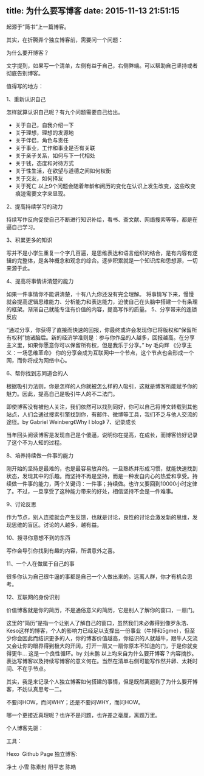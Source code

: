 title: 为什么要写博客
date: 2015-11-13 21:51:15
---
<!--
我们为什么要表达，并且在个人博客上发表观点，这是分享时代，每个人都可以用表达捍卫自己的权益，发出呼声。
-->
起源于“简书”上一篇博客。

其实，在折腾弄个独立博客前，需要问一个问题：

为什么要开博客？

文字提到，如果写一个清单，左侧有益于自己，右侧弊端。可以帮助自己坚持或者彻底告别博客。

值得写的地方：

1、重新认识自己

怎样就算认识自己呢？有九个问题需要自己给出。

- 关于自己，自我介绍一下
- 关于理想，理想的发源地
- 关于伴侣，角色与责任
- 关于事业，工作和事业是否有关联
- 关于亲子关系，如何与下一代相处
- 关于钱，态度和对待方式
- 关于性生活，在欲望与道德之间如何权衡
- 关于交友，如何择友
- 关于死亡
以上9个问题会随着年龄和阅历的变化在认识上发生改变，这些改变痕迹需要文字来显现。

2、提高持续学习的动力

持续写作反向促使自己不断进行知识补给，看书、查文献、网络搜索等等，都是在逼自己学习。

3、积累更多的知识

写并不是小学生重复一个字几百遍，是思维表达和语言组织的结合，是有内容有逻辑的完整体，是各种概念和观念的综合。逐步积累就是一个知识库和思想源，一切来源于此。

4、提高将事情讲清楚的能力

如果一件事情你不能讲清楚，十有八九你还没有完全理解。
将事情写下来，慢慢就会提高逻辑思维能力、分析能力和表达能力，迫使自己在头脑中搭建一个有条理的框架。渐渐自己就能专注有价值的内容，提高写作的质量。
5、分享带来的连锁反应

 “通过分享，你获得了直接而快速的回报，你最终或许会发现你已将版权和“保留所有权利”抛诸脑后。新的经济学准则是：参与你作品的人越多，回报越高。在分享主义里，如果你愿意你可以保留所有权，但是我乐于分享。” by 毛向辉 《分享主义：一场思维革命》
你的分享会成为互联网中一个节点，这个节点也会形成一个网，而你将成为网络中心。

6、帮你找到志同道合的人

根据吸引力法则，你是怎样的人你就被怎么样的人吸引，这就是博客所能赋予你的魅力。​因此，提高自己是吸引牛人的不二法门。

即使博客没有被他人关注，我们依然可以找到同好，你可以自己将博文转载到其他站点，人们会通过搜索引擎找到你，有邮件、微博等工具，我们不乏与他人交流的途径。by Gabriel Weinberg《Why I blog》
7、记录成长

当年回头阅读博客是发现自己是个傻逼，说明你在提高，在成长，而博客恰好记录了这个不为人知的过程。

8、培养持续做一件事的能力

刚开始的坚持是最难的，也是最容易放弃的。一旦熟练并形成习惯，就能快速找到状态，发现其中的乐趣。而坚持不再是坚持，而是一种发自内心的热爱和享受。持续做一件事的能力，两个关键词：一件事；持续做。也许又要回到10000小时定律了。不过，一旦享受了这种能力带来的好处，相信坚持不会是一件难事。

9、讨论反思

作为节点，别人连接就会产生反馈，也就是讨论，良性的讨论会激发新的思维，发现思维的盲区。讨论的人越多，越有益。

10、搜寻你意想不到的东西

写作会导引你找到有趣的内容，所谓意外之喜。

11、一个人在做属于自己的事

很多你认为自己很牛逼的事都是自己一个人做出来的。远离人群，你才有机会思考。

12、互联网的身份识别

价值博客就是你的简历，不是通俗意义的简历，它是别人了解你的窗口，一扇门。

这里的“简历”是指一个让别人了解自己的窗口，虽然我们未必做得到像罗永浩、Keso这样的博客，个人的影响力已经足以支撑出一份事业（牛博和5gme），但至少你会因此而结识更多的人，你的博客价值越高，你结识的人就越牛，跟牛人交流又会让你的眼界得到极大的开阔，打开一扇又一扇你原本不知道的门，于是你就变得更牛… 这是一个良性循环。by 刘未鹏
以上均来自为什么要开博客？内容摘抄。表达写博客以及持续写博客的意义何在。当然在清单右侧可能写作然并卵、太耗时间、不在乎节点。

其实，我是来记录个人独立博客如何搭建的事情，但是既然离题到了为什么要开博客，不妨认真思考一二。

不要问HOW，而问WHY；还是不要问WHY，而问HOW。

哪一个更接近真理呢？也许不是问题，也许差之毫厘，离题万里。

个人博客先驱：

工具：

Hexo ​
Github Page​
独立博客:

​净土
小雪
陈素封​
阳平志
陈皓